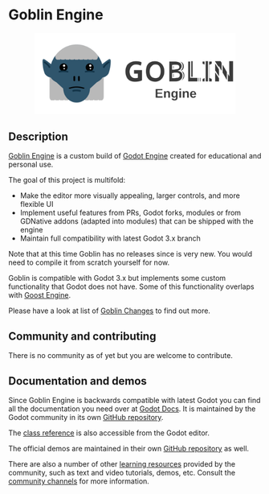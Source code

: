 # Goblin Engine

<p align="center">
  <a href="https://goblinengine.github.io">
    <img src="logo_outlined.svg" width="400" alt="Goblin Engine logo">
  </a>
</p>

## Description

[Goblin Engine](https://goblinengine.github.io) is a custom build of [Godot Engine](https://godotengine.org) created for educational and personal use.

The goal of this project is multifold:
- Make the editor more visually appealing, larger controls, and more flexible UI
- Implement useful features from PRs, Godot forks, modules or from GDNative addons (adapted into modules) that can be shipped with the engine
- Maintain full compatibility with latest Godot 3.x branch

Note that at this time Goblin has no releases since is very new. You would need to compile it from scratch yourself for now. 

Goblin is compatible with Godot 3.x but implements some custom functionality that Godot does not have. Some of this functionality overlaps with [Goost Engine](https://goostengine.github.io/).

Please have a look at list of [Goblin Changes](https://github.com/goblinengine/goblin/blob/main/CHANGELOG.md) to find out more.


## Community and contributing

There is no community as of yet but you are welcome to contribute. 

## Documentation and demos

Since Goblin Engine is backwards compatible with latest Godot you can find all the documentation you need over at [Godot Docs](https://docs.godotengine.org). It is maintained by the Godot community in its own [GitHub repository](https://github.com/godotengine/godot-docs).

The [class reference](https://docs.godotengine.org/en/latest/classes/)
is also accessible from the Godot editor.

The official demos are maintained in their own [GitHub repository](https://github.com/godotengine/godot-demo-projects)
as well.

There are also a number of other
[learning resources](https://docs.godotengine.org/en/latest/community/tutorials.html)
provided by the community, such as text and video tutorials, demos, etc.
Consult the [community channels](https://godotengine.org/community)
for more information.

